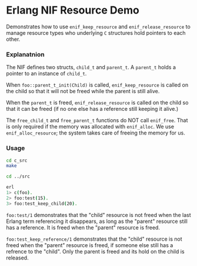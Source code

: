 # Erlang NIF Resource Demo

Demonstrates how to use `enif_keep_resource` and
`enif_release_resource` to manage resource types who underlying `C`
structures hold pointers to each other.


### Explanatnion

The NIF defines two structs, `child_t` and `parent_t`.  A `parent_t`
holds a pointer to an instance of `child_t`.

When `foo::parent_t_init(Child)` is called, `enif_keep_resource` is
called on the child so that it will not be freed while the parent is
still alive.

When the `parent_t` is freed, `enif_release_resource` is called on the
child so that it can be freed (if no one else has a reference still
keeping it alive.)

The `free_child_t` and `free_parent_t` functions do NOT call
`enif_free`.  That is only required if the memory was allocated with
`enif_alloc`. We use `enif_alloc_resource`; the system takes care of
freeing the memory for us.

### Usage

``` bash
cd c_src
make

cd ../src

erl
1> c(foo).
2> foo:test(15).
3> foo:test_keep_child(20).
```

`foo:test/1` demonstrates that the "child" resource is not freed when
the last Erlang term referencing it disappears, as long as the
"parent" resource still has a reference.  It is freed when the
"parent" resource is freed.

`foo:test_keep_reference/1` demonstrates that the "child" resource is
not freed when the "parent" resource is freed, if someone else still
has a refrence to the "child".  Only the parent is freed and its hold
on the child is released.
